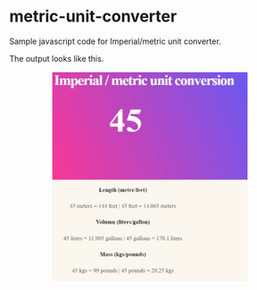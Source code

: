 # metric-unit-converter
Sample javascript code for Imperial/metric unit converter.


The output looks like this.


<p align="center">
  <img src="https://github.com/dheerajvarma24/metric-unit-converter/blob/master/metric%20unit%20converter%20output.jpg" width="350" title="output image">
</p>
